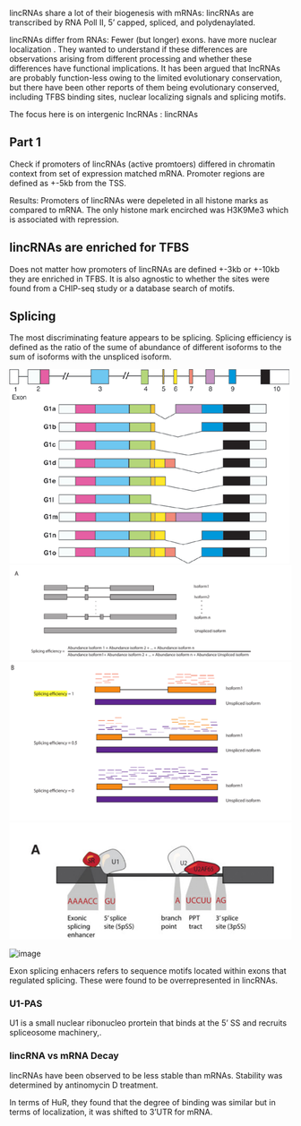 lincRNAs share a lot of their biogenesis with mRNAs: lincRNAs are transcribed by RNA Poll II, 5’ capped, spliced, and polydenaylated.

lincRNAs differ from RNAs: Fewer (but longer) exons. have more nuclear localization . They wanted to understand if these differences are observations arising from different processing and whether these differences have functional implications. It has been argued that lncRNAs are probably function-less owing to the limited evolutionary conservation, but there have been other reports of them being evolutionary conserved, including TFBS binding sites, nuclear localizing signals and splicing motifs.

The focus here is on intergenic lncRNAs : lincRNAs

Part 1
------

Check if promoters of lincRNAs (active promtoers) differed in chromatin context from set of expression matched mRNA. Promoter regions are defined as +-5kb from the TSS.

Results: Promoters of lincRNAs were depeleted in all histone marks as compared to mRNA. The only histone mark encirched was H3K9Me3 which is associated with repression.

lincRNAs are enriched for TFBS
------------------------------

Does not matter how promoters of lincRNAs are defined +-3kb or +-10kb they are enriched in TFBS. It is also agnostic to whether the sites were found from a CHIP-seq study or a database search of motifs.

Splicing
--------

The most discriminating feature appears to be splicing. Splicing efficiency is defined as the ratio of the sume of abundance of different isoforms to the sum of isoforms with the unspliced isoform.

<img src="images/isoform.png" alt="image" />

<img src="images/splicing_efficiency.png" alt="image" />

<img src="images/splicing_efficiency_1.png" alt="image" />

<img src="images/splicing_enhancer.png" alt="image" />

![image](alt_splicing.png)

Exon splicing enhacers refers to sequence motifs located within exons that regulated splicing. These were found to be overrepresented in lincRNAs.

### U1-PAS

U1 is a small nuclear ribonucleo prortein that binds at the 5’ SS and recruits spliceosome machinery,.

### lincRNA vs mRNA Decay

lincRNAs have been observed to be less stable than mRNAs. Stability was determined by antinomycin D treatment.

In terms of HuR, they found that the degree of binding was similar but in terms of localization, it was shifted to 3’UTR for mRNA.
